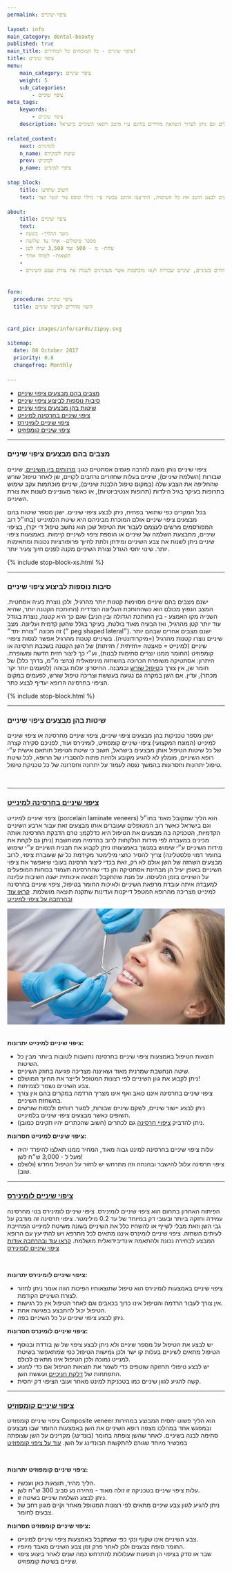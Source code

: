 ```yaml
---
permalink: ציפוי-שיניים

layout: info
main_category: dental-beauty
published: true
main_title: ציפוי שיניים - כל המומחים כל המחירים!
title: ציפוי שיניים
menu:
    main_category: ציפוי שיניים
    weight: 5
    sub_categories:
        - ציפוי שיניים
meta_tags:
    keywords:
        - ציפוי שיניים
    description: ציפוי שיניים - למינייט, לומינירס, קומפוזיט, רופאים מומלצים, מחירון טיפולים וגם ניתן לערוך השוואת מחירים בחינם ע״י מיטב רופאי השיניים בישראל.

related_content:
    next: לומינירס
    n_name: שיטת לומינירס
    prev: למינייט
    p_name: ציפוי למינייט

stop_block: 
    title: חשוב שתדעו
    text: ישנן 3 שיטות מקובלות לציפוי השיניים - למינייט, לומינירס וקומפוזיט, חשוב מאוד להתייעץ עם רופא שיניים שיודע לבצע כל אחת מהשיטות ולכן, אם הרופא אינו מנוסה בכולן, יתכן כי הייעוץ שתקבלו לא יהיה אובייקטיבי! אנחנו מקשרים לרופאי שיניים שיודעים לבצע היטב את כל השיטות, התייעצו איתם עכשיו ע״י מילוי טופס צור קשר קצר.     

about:
    title: ציפוי שיניים
    text: 
    - משך ההליך- כשעה
    - מספר טיפולים- אחד עד שלושה
    - עלות- מ - 500 ועד 3,500 ש״ח לשן
    - תוצאות- לטווח ארוך
    - 
    - ציפוי שיניים מתאים לאנשים הסובלים מרווחים בשיניים, שיניים שבורות ו/או מוכתמות אשר מעוניינים לשנות את צורת וצבע השיניים
    

form:
  procedure: ציפוי שיניים
  title: השוו מחירים לציפוי שיניים


card_pic: images/info/cards/zipuy.svg
  
sitemap: 
  date: 08 October 2017
  priority: 0.8
  changefreq: Monthly

---
```

- [מצבים בהם מבצעים ציפוי שיניים](#a1)
- [סיבות נוספות לביצוע ציפוי שיניים](#a2)
- [שיטות בהן מבצעים ציפוי שיניים](#a3)
- [ציפוי שיניים בחרסינה למינייט](#a4)
- [ציפוי שיניים לומינירס](#a5)
- [ציפוי שיניים קומפוזיט](#a6)

- - - - - -

<a name="a1"></a>

### מצבים בהם מבצעים ציפוי שיניים

ציפוי שיניים נותן מענה להרבה פגמים אסתטיים כגון: [מרווחים בין השיניים](/סגירת-רווחים-בשיניים), שיניים שבורות (השלמת שיניים), שיניים בעלות שחזורים נרחבים לקויים, שן לאחר טיפול שורש שהחליפה את הצבע שלה (במקום טיפול הלבנת שיניים), שיניים מוכתמות עקב שימוש בתרופות בעיקר בגיל הילדות (תרופות אנטיביוטיות), או כאשר מעוניינים לשנות את צורת השיניים. 

בכל המקרים כפי שתואר בפתיח, ניתן לבצע ציפוי שיניים. ישנן מספר שיטות בהם מבצעים ציפוי שיניים אולם המוכרת מביניהם היא שיטת הלמינייט (בחו״ל רוב המפורסמים מרשים לעצמם לעבור את הטיפול שכן הוא נחשב טיפול די יקר), בציפוי שיניים, מתבצעת השלמה של שיניים או הוספת ציפוי לשיניים קיימות. באמצעות ציפוי שיניים ניתן לשנות את צבע השיניים ומידתן ולתת לחיוך פרופורציות נכונות ומתאימות יותר. שינוי יחסי הגודל וצורת השיניים מקנה לפנים חיוך צעיר יותר.

 {% include stop-block-xs.html %}  

- - - - - -

<a name="a2"></a>

### סיבות נוספות לביצוע ציפוי שיניים

ישנם מצבים בהם שיניים מסוימות קטנות יותר מהרגיל, ולכן נוצרת בעיה אסתטית. המצב הנפוץ מכולם הוא כשהחותכת העליונה הצדדית (החותכת הקטנה יותר, שהיא השנייה מקו האמצע - בין החותכת הגדולה ובין הניב) שגם כך היא קטנה, נוצרת בגודל עוד יותר קטן מהרגיל, ואז הבעיה מאוד בולטת, בעיקר בגלל שהשן קדמית ועליונה. מצב זה מכונה ״צורת יתד״ (״ peg shaped lateral״). ישנם מצבים אחרים שבהם יותר שיניים נוצרו קטנות מהרגיל (=מיקרודונטיה). בשיניים קטנות מהרגיל אפשר לנסות ציפויי שיניים (למינייט = פאצטה =חזיתית / חזיתות) של השן הקטנה בשכבת חרסינה או קומפוזיט (החומר ממנו יוצרים סתימות לבנות), וע״י כך ליצור חזית חדשה ומשופרת. היתרון: אסתטיקה משופרת הכרוכה בהשחזה מינימאלית (כחצי מ״מ, בדרך כלל) של חומר שן, אין צורך ב[טיפול שורש](/טיפול-שורש) ובמבנה. החיסרון: עלות גבוהה (לפעמים יותר יקר מכתר), עדין. אם השן במקרה גם נגועה בעששת וצריכה טיפול שורש, לפעמים במקום הציפוי בחרסינה הרופא יעדיף לבצע כתר.

 {% include stop-block.html %}  

- - - - - -

<a name="a3"></a>

### שיטות בהן מבצעים ציפוי שיניים

ישנן מספר טכניקות בהן מבצעים ציפוי שיניים, ציפוי שיניים מחרסינה או ציפוי שיניים למינייט (המונח המקצועי) ציפוי שיניים קומפוזיט, לומינירס ועוד, לפניכם סקירה קצרה של כל שיטות הטיפול אותן מבצעים בישראל, חשוב כי שיטת הטיפול תותאם אישית ע״י רופא השיניים, מומלץ לא להגיע מקובע ולהיות פתוח להסבריו של הרופא, לכל שיטת טיפול יתרונות וחסרונות בהמשך ננסה לעמוד על יתרונה וחסרונה של כל טכניקת טיפול.

 

- - - - - -

<a name="a4"></a>

###  [ציפוי שיניים בחרסינה למינייט](/למינייט)

ציפוי שיניים למינייט (porcelain laminate veneers) הוא הליך שמקובל מאוד בחו״ל וגם בישראל כאשר רוב המטופלים שעוברים אותו מבצעים זאת עבור ארבע השיניים הקדמיות, הטכניקה בה מבצעים את הטיפול היא כדלקמן: טרם הדבקת החרסינה אותה מכינים במעבדה לפי מידות הנלקחות לרוב בהדמיה ממוחשבת (ניתן גם לקחת את מידות השיניים ע״י שימוש במנשך באמצעותו ניתן לקבוע את תבנית השיניים ע״י שימוש בחומר דמוי פלסטלינה) צריך להסיר כחצי מילימטר מקידמת כל שן שעוברת ציפוי, לרוב מבצעים השחזה של השן אולם לא רק, זאת בכדי ליצור חרסינה בעובי שיאפשר את ציפוי השיניים באופן יעיל הן מבחינת אסתטיקה והן כדי שהחרסינה תעמוד בכוחות המופעלים על השיניים בזמן הלעיסה. על מנת שתתקבל תוצאה איכותית ישנה חשיבות עליונה למעבדה איתה עובדת מרפאת השיניים ולאיכות החומר בטיפול, ציפוי שיניים בחרסינה למינייט מצריכה מהרופא המטפל דייקנות ועדינות שתקנה תוצאה מושלמת. [קראו עוד ובהרחבה על ציפוי למינייט](/למינייט)

 ![{{ page.title }}](/images/articles/dental-treatment.jpg)  

**ציפוי שיניים למינייט יתרונות:**

- תוצאות הטיפול באמצעות ציפוי שיניים בחרסינה נחשבות לטובות ביותר מבין כל השיטות.
- שיטה הנחשבת שמרנית מאוד ושאיננה מצריכה פגיעה בחוזק השיניים.
- ניתן לקבוע את גוון השיניים לפי רצונות המטופל ולייצר את החיוך המושלם!
- צבע השיניים נשמר לצמיתות.
- ציפוי שיניים בחרסינה איננו כואב ואף אינו מצריך הרדמה במקרים בהם אין צורך בהשחזת השיניים.
- ניתן לבצע יישור שיניים, לשקם שיניים שבורות, לסגור רווחים ולכסות שורשים חשופים כאשר מבצעים ציפוי שיניים בלמינייט.
- ניתן להדביק [ציפויי חרסינה](/ציפויי-חרסינה) גם לכתרים (חשוב שהכתרים יהיו תקינים כמובן).

**ציפוי שיניים למינייט חסרונות:**

- עלות ציפוי שיניים בחרסינה למינט גבוה מאוד, המחיר ממנו תאלצו להיפרד יהיה מעל ל - 3,000 ש״ח לשן!
- ציפוי חרסינה עלול להישבר ובהנחה וזה מתרחש יש לחזור על הטיפול מחדש (ולשלם שוב).

- - - - - -

<a name="a5"></a>

###  [ציפוי שיניים לומינירס](/לומינירס)

הפיתוח האחרון בתחום הוא ציפוי שיניים לומינירס. ציפוי שיניים לומינירס בנוי מחרסינה עמידה וחזקה ביותר ובעובי דק במיוחד של עד 0.2 מילימטר. ציפוי חרסינה זה מודבק על גבי השן וזאת מבלי לשייף או להשחיז כלל את השיניים בשונה משיטת למינייט המחייבת לעיתים השחזה. ציפוי שיניים לומינרס איננו מתאים לכל מתרפא ויש להתייעץ עם הרופא המבצע לבחירה נכונה ולהתאמה אינדיבידואלית מושלמת. [קראו עוד ובהרחבה אודות ציפוי שיניים לומינירס](/לומינירס)

 

**ציפוי שיניים לומינירס יתרונות:**

- ציפוי שיניים באמצעות לומינירס הוא טיפול שתוצאותיו הפיכות הווה אומר ניתן לחזור לצורת השיניים הקודמת.
- אין צורך לעבור הרדמה והטיפול אינו כרוך בכאבים וגם לאחר הטיפול אין כל רגישות.
- הטיפול יכול להתבצע בפגישה אחת.
- ניתן לבצע ציפוי שיניים על כל השיניים בפה.

**ציפוי שיניים לומינרס חסרונות:**

- יש לבצע את הטיפול על מספר שיניים ולא ניתן לבצע ציפוי של שן בודדת ובנוסף הטיפול מתאים לשיניים בעלות קו ישר ולכן גמישות הטיפול כפי שמתאפשר בשיטת למנייט נמוכה ולכן הטיפול אינו מתאים לכולם.
- יש לבצע טיפולי תחזוקה שוטפים כדי לשמר את תוצאות הטיפול וגם כדי למנוע התפתחות של [דלקת חניכיים](/דלקת-חניכיים) ועששת השן.
- קשה להגיע לגוון שיניים כמו בטכניקת למינט מאחר ועובי הציפוי דק יחסית.

- - - - - -

<a name="a6"></a>

###  [ציפוי שיניים קומפוזיט](/ציפוי-שיניים-קומפוזיט)

ציפוי שיניים קומפוזיט Composite veneer הוא הליך פשוט יחסית המבוצע במהירות ובמפגש אחד במהלכו מצפה רופא השיניים את השן באמצעות החומר שבו מבצעים סתימה לבנה בשיניים. לאחר שהשן צופתה בחומר (בונדינג) מקרינים על השן שצופתה במכשיר מיוחד שגורם להתקשות הבונדינג על השן. [עוד על ציפוי קומפוזיט](/ציפוי-שיניים-קומפוזיט)

 

**ציפוי שיניים קומפוזיט יתרונות:**

- הליך מהיר, תוצאות כאן ועכשיו.
- עלות ציפוי שיניים בטכניקה זו זולה מאוד - מחירה נע סביב 300 ש״ח לשן.
- ניתן לבצע השלמת שיניים בשיטה זו.
- ניתן להגיע לגוון צבע שיניים מתאים לפי רצונות המטופל מאחר וקיים מגוון רחב של צבעים לחומר.

**ציפוי שיניים קומפוזיט חסרונות:**

- צבע השיניים אינו שקוף ונקי כפי שמתקבל באמצעות ציפוי שיניים למינייט.
- החומר סופח צבענים ולכן לאחר פרק זמן צבע השיניים מאבד מיופיו.
- שבר או סדק בציפוי הן תופעות שעלולות להתרחש כמה שנים לאחר ביצוע ציפוי שיניים בשיטת קומפוזיט.